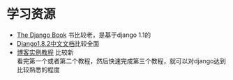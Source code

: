# 学习资源
* [The Django Book](http://djangobook.py3k.cn/2.0/) 书比较老，是基于django 1.1的
* [Django1.8.2中文文档](http://python.usyiyi.cn/translate/django_182/index.html)比较全面
* [博客实例教程](http://zmrenwu.com/category/django-blog-tutorial/) 比较新  
看完第一个或者第二个教程，然后快速完成第三个教程，就可以对django达到比较熟悉的程度
